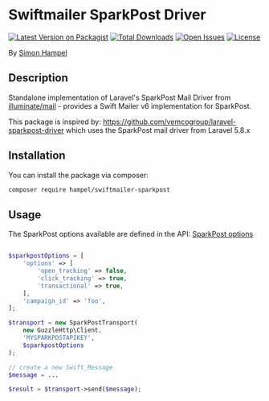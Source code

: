 # Swiftmailer SparkPost Driver

[![Latest Version on Packagist](https://img.shields.io/packagist/v/hampel/swiftmailer-sparkpost.svg?style=flat-square)](https://packagist.org/packages/hampel/swiftmailer-sparkpost)
[![Total Downloads](https://img.shields.io/packagist/dt/hampel/swiftmailer-sparkpost.svg?style=flat-square)](https://packagist.org/packages/hampel/swiftmailer-sparkpost)
[![Open Issues](https://img.shields.io/github/issues-raw/hampel/swiftmailer-sparkpost.svg?style=flat-square)](https://github.com/hampel/swiftmailer-sparkpost/issues)
[![License](https://img.shields.io/packagist/l/hampel/swiftmailer-sparkpost.svg?style=flat-square)](https://packagist.org/packages/hampel/swiftmailer-sparkpost)

By [Simon Hampel](mailto:simon@hampelgroup.com)

## Description

Standalone implementation of Laravel's SparkPost Mail Driver from 
[illuminate/mail](https://github.com/illuminate/mail) - provides a Swift Mailer v6 implementation for SparkPost.

This package is inspired by: https://github.com/vemcogroup/laravel-sparkpost-driver which uses the SparkPost mail
driver from Laravel 5.8.x

## Installation

You can install the package via composer:

```bash
composer require hampel/swiftmailer-sparkpost
```

## Usage

The SparkPost options available are defined in the API: 
[SparkPost options](https://developers.sparkpost.com/api/transmissions/#header-request-body)

```php

$sparkpostOptions = [
	'options' => [
		'open_tracking' => false,
		'click_tracking' => true,
		'transactional' => true,
	],
	'campaign_id' => 'foo',
];

$transport = new SparkPostTransport(
	new GuzzleHttp\Client, 
	'MYSPARKPOSTAPIKEY', 
	$sparkpostOptions
);

// create a new Swift_Message
$message = ...

$result = $transport->send($message);

```
